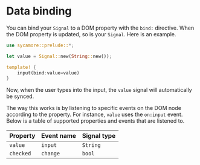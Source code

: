 # Data binding

You can bind your `Signal` to a DOM property with the `bind:` directive. When the DOM property is updated, so is your `Signal`. Here is an example.

```rust
use sycamore::prelude::*;

let value = Signal::new(String::new());

template! {
    input(bind:value=value)
}
```

Now, when the user types into the input, the `value` signal will automatically be synced.

The way this works is by listening to specific events on the DOM node according to the property. For instance, `value` uses the `on:input` event. Below is a table of supported properties and events that are listened to.

| Property      | Event name    | Signal type  |
| :------------ | :------------ | :----------- |
| `value`       | `input`       | `String`     |
| `checked`     | `change`      | `bool`       |
